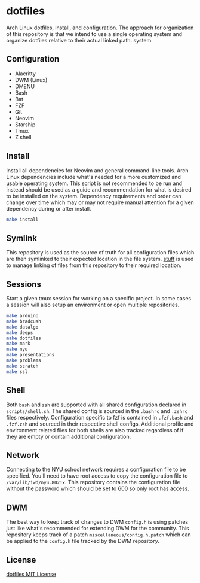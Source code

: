 # dotfiles

Arch Linux dotfiles, install, and configuration. The approach for organization
of this repository is that we intend to use a single operating system and
organize dotfiles relative to their actual linked path. system.

## Configuration

- Alacritty
- DWM (Linux)
- DMENU
- Bash
- Bat
- FZF
- Git
- Neovim
- Starship
- Tmux
- Z shell

## Install

Install all dependencies for Neovim and general command-line tools. Arch Linux
dependencies include what's needed for a more customized and usable operating
system. This script is not recommended to be run and instead should be used as
a guide and recommendation for what is desired to be installed on the system.
Dependency requirements and order can change over time which may or may not
require manual attention for a given dependency during or after install.

``` sh
make install
```

## Symlink

This repository is used as the source of truth for all configuration files
which are then symlinked to their expected location in the file system.
[stuff](https://github.com/bradcush/stuff) is used to manage linking of files
from this repository to their required location.

## Sessions

Start a given tmux session for working on a specific project. In some cases a
session will also setup an environment or open multiple repositories.

``` sh
make arduino
make bradcush
make datalgo
make deeps
make dotfiles
make mark
make nyu
make presentations
make problems
make scratch
make ssl
```

## Shell

Both `bash` and `zsh` are supported with all shared configuration declared in
`scripts/shell.sh`. The shared config is sourced in the `.bashrc` and `.zshrc`
files respectively. Configuration specific to fzf is contained in `.fzf.bash`
and `.fzf.zsh` and sourced in their respective shell configs. Additional
profile and environment related files for both shells are also tracked
regardless of if they are empty or contain additional configuration.

## Network

Connecting to the NYU school network requires a configuration file to be
specified. You'll need to have root access to copy the configuration file to
`/var/lib/iwd/nyu.8021x`. This repository contains the configuration file
without the password which should be set to 600 so only root has access.

## DWM

The best way to keep track of changes to DWM `config.h` is using patches just
like what's recommended for extending DWM for the community. This repository
keeps track of a patch `miscellaneous/config.h.patch` which can be applied to
the `config.h` file tracked by the DWM repository.

## License

[dotfiles MIT License](LICENSE)
